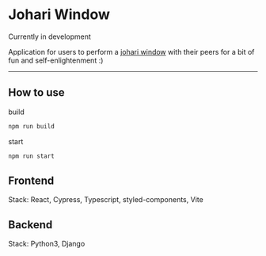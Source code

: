 # Johari Window

Currently in development

Application for users to perform a [johari window](https://en.wikipedia.org/wiki/Johari_window) with their peers for a bit of fun and self-enlightenment :)

---

## How to use

build
```bash
npm run build
```

start
```bash
npm run start
```

## Frontend

Stack: React, Cypress, Typescript, styled-components, Vite

## Backend

Stack: Python3, Django
